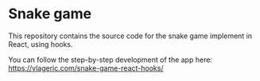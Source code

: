 # Snake game
This repository contains the source code for the snake game implement in React, using hooks.

You can follow the step-by-step development of the app here: https://vlageric.com/snake-game-react-hooks/
